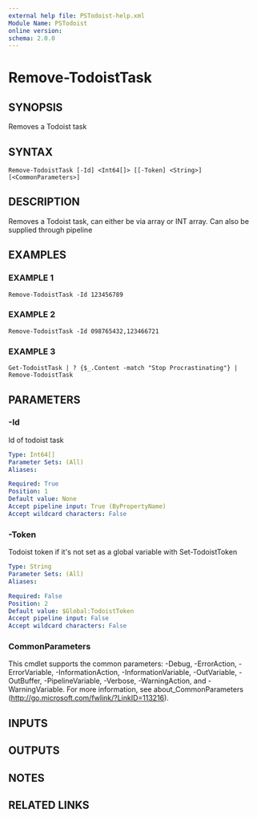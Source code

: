 ```yaml
---
external help file: PSTodoist-help.xml
Module Name: PSTodoist
online version:
schema: 2.0.0
---
```


# Remove-TodoistTask

## SYNOPSIS
Removes a Todoist task

## SYNTAX

```
Remove-TodoistTask [-Id] <Int64[]> [[-Token] <String>] [<CommonParameters>]
```

## DESCRIPTION
Removes a Todoist task, can either be via array or INT array.
Can also be supplied through pipeline

## EXAMPLES

### EXAMPLE 1
```
Remove-TodoistTask -Id 123456789
```

### EXAMPLE 2
```
Remove-TodoistTask -Id 098765432,123466721
```

### EXAMPLE 3
```
Get-TodoistTask | ? {$_.Content -match "Stop Procrastinating"} | Remove-TodoistTask
```

## PARAMETERS

### -Id
Id of todoist task

```yaml
Type: Int64[]
Parameter Sets: (All)
Aliases:

Required: True
Position: 1
Default value: None
Accept pipeline input: True (ByPropertyName)
Accept wildcard characters: False
```

### -Token
Todoist token if it's not set as a global variable with Set-TodoistToken

```yaml
Type: String
Parameter Sets: (All)
Aliases:

Required: False
Position: 2
Default value: $Global:TodoistToken
Accept pipeline input: False
Accept wildcard characters: False
```

### CommonParameters
This cmdlet supports the common parameters: -Debug, -ErrorAction, -ErrorVariable, -InformationAction, -InformationVariable, -OutVariable, -OutBuffer, -PipelineVariable, -Verbose, -WarningAction, and -WarningVariable. For more information, see about_CommonParameters (http://go.microsoft.com/fwlink/?LinkID=113216).

## INPUTS

## OUTPUTS

## NOTES

## RELATED LINKS
